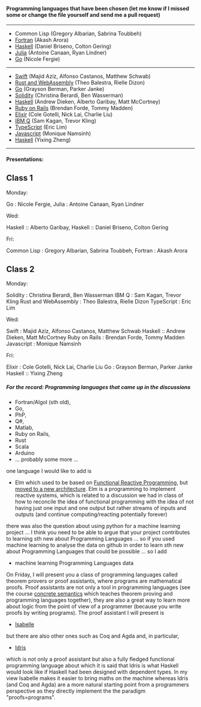 

#### Programming languages that have been chosen (let me know if I missed some or change the file yourself and send me a pull request)

---
- Common Lisp (Gregory Albarian, Sabrina Toubbeh) 
- [Fortran](https://arora110.wixsite.com/cpsc354) (Akash Arora) 
- [Haskell](https://github.com/brisenodaniel/Prgrm_Lang_Project) (Daniel Briseno, Colton Gering) 
- [Julia](https://github.com/lindn100/CPSC354-Blog) (Antoine Canaan, Ryan Lindner) 
- [Go](https://github.com/nfergie/PlBlog) (Nicole Fergie)
---
- [Swift](https://github.com/schwa184/Swift-Blog) (Majid Aziz, Alfonso Castanos, Matthew Schwab)
- [Rust and WebAssembly](https://github.com/tbalestra/RUST-and-Web-Assembly) (Theo Balestra, Rielle Dizon)
- [Go](https://github.com/GraysonBerman/GoLangRepo) (Grayson Berman, Parker Janke)
- [Solidity](https://github.com/cberardi4/Programming-Languages) (Christina Berardi, Ben Wasserman)
- [Haskell](https://github.com/Hazmatt101/CPSC354-programming-languages) (Andrew Dieken, Alberto Garibay, Matt McCortney)
- [Ruby on Rails]( https://tommymadden.com/blog/programming_languages/index.php) (Brendan Forde, Tommy Madden)
- [Elixir](https://github.com/nickalai/Elixir) (Cole Gotelli, Nick Lai, Charlie Liu)
- [IBM Q](https://onp4.com/@kagan105/~cpsc354-final-project---trevor-kling-and-sam-kagan) (Sam Kagan, Trevor Kling) 
- [TypeScript](https://github.com/ereeq/proglangblog) (Eric Lim)
- [Javascript](https://github.com/Namsinh/CPSC354-blog.git) (Monique Namsinh)
- [Haskell](https://yixingz.com/blog/) (Yixing Zheng)
---

#### Presentations:

Class 1
----------
Monday: 

  Go : Nicole Fergie, 
  Julia : Antoine Canaan, Ryan Lindner

Wed: 

  Haskell :: Alberto Garibay, 
  Haskell :: Daniel Briseno, Colton Gering

Fri: 

  Common Lisp : Gregory Albarian, Sabrina Toubbeh, 
  Fortran : Akash Arora

Class 2
----------
Monday: 

  Solidity : Christina Berardi, Ben Wasserman
  IBM Q : Sam Kagan, Trevor Kling
  Rust and WebAssembly  : Theo Balestra, Rielle Dizon
  TypeScript  : Eric Lim

Wed: 

  Swift : Majid Aziz, Alfonso Castanos, Matthew Schwab
  Haskell :: Andrew Dieken, Matt McCortney
  Ruby on Rails : Brendan Forde, Tommy Madden
  Javascript : Monique Namsinh

Fri: 

  Elixir : Cole Gotelli, Nick Lai, Charlie Liu
  Go : Grayson Berman, Parker Janke
  Haskell :: Yixing Zheng




##### For the record: Programming languages that came up in the discussions

- Fortran/Algol (sth old), 
- Go, 
- PhP, 
- Q#, 
- Matlab, 
- Ruby on Rails, 
- Rust
- Scala
- Arduino
- ... probably some more ... 

one language I would like to add is 

- Elm which used to be based on [Functional Reactive Programming](https://en.wikipedia.org/wiki/Functional_reactive_programming), but [moved to a new architecture](http://elm-lang.org/blog/farewell-to-frp). Elm is a programming to implement reactive systems, which is related to a discussion we had in class of how to reconcile the idea of functional programming with the idea of not having just one input and one output but rather streams of inputs and outputs (and continue computing/reacting potentially forever)

there was also the question about using python for a machine learning project ... I think you need to be able to argue that your project contributes to learning sth new about Programming Languages ... so if you used machine learning to analyse the data on github in order to learn sth new about Programming Languages that could be possible ... so I add

- machine learning Programming Languages data

On Friday, I will present you a class of programming languages called theorem provers or proof assistants, where programs are mathematical proofs. Proof assistants are not only a tool in programming languages (see the course [concrete semantics](http://concrete-semantics.org) which teaches theorem proving and programming languages together), they are also a great way to learn more about logic from the point of view of a programmer (because you write proofs by writing programs). The proof assistant I will present is

- [Isabelle](https://isabelle.in.tum.de)

but there are also other ones such as Coq and Agda and, in particular, 

- [Idris](http://docs.idris-lang.org/en/latest/tutorial/index.html)

which is not only a proof assistant but also a fully fledged functional programming language about which it is said that Idris is what Haskell would look like if Haskell had been designed with dependent types. In my view Isabelle makes it easier to bring maths on the machine whereas Idris (and Coq and Agda) are a more natural starting point from a programmers perspective as they directly implement the the paradigm "proofs=programs".
